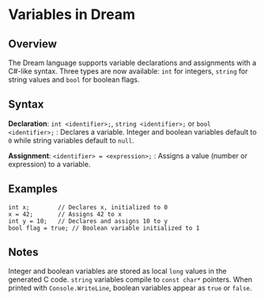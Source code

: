 # Variables in Dream

## Overview

The Dream language supports variable declarations and assignments with a C#-like syntax. Three types are now available: `int` for integers, `string` for string values and `bool` for boolean flags.

## Syntax

**Declaration**: `int <identifier>;`, `string <identifier>;` or `bool <identifier>;`
: Declares a variable. Integer and boolean variables default to `0` while string variables default to `null`.

**Assignment**: `<identifier> = <expression>;`
: Assigns a value (number or expression) to a variable.

## Examples

```dream
int x;        // Declares x, initialized to 0
x = 42;       // Assigns 42 to x
int y = 10;   // Declares and assigns 10 to y
bool flag = true; // Boolean variable initialized to 1
```

## Notes

Integer and boolean variables are stored as local `long` values in the generated C code. `string` variables compile to `const char*` pointers.
When printed with `Console.WriteLine`, boolean variables appear as `true` or `false`.
